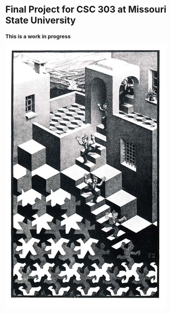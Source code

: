 # Final Project for CSC 303 at Missouri State University

### This is a work in progress

![Game inspo art by M.C. Escher](escher.jpg)
